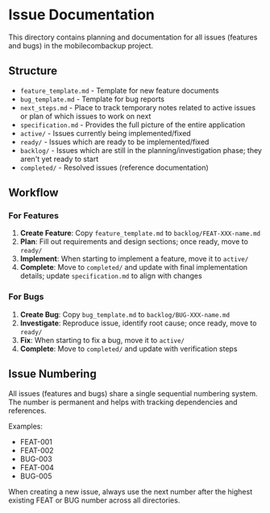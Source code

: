 # Issue Documentation

This directory contains planning and documentation for all issues (features and bugs) in the mobilecombackup project.

## Structure

- `feature_template.md` - Template for new feature documents
- `bug_template.md` - Template for bug reports
- `next_steps.md` - Place to track temporary notes related to active issues or plan of which issues to work on next
- `specification.md` - Provides the full picture of the entire application
- `active/` - Issues currently being implemented/fixed
- `ready/` - Issues which are ready to be implemented/fixed
- `backlog/` - Issues which are still in the planning/investigation phase; they aren't yet ready to start
- `completed/` - Resolved issues (reference documentation)

## Workflow

### For Features
1. **Create Feature**: Copy `feature_template.md` to `backlog/FEAT-XXX-name.md`
2. **Plan**: Fill out requirements and design sections; once ready, move to `ready/`
3. **Implement**: When starting to implement a feature, move it to `active/`
4. **Complete**: Move to `completed/` and update with final implementation details; update `specification.md` to align with changes

### For Bugs
1. **Create Bug**: Copy `bug_template.md` to `backlog/BUG-XXX-name.md`
2. **Investigate**: Reproduce issue, identify root cause; once ready, move to `ready/`
3. **Fix**: When starting to fix a bug, move it to `active/`
4. **Complete**: Move to `completed/` and update with verification steps

## Issue Numbering

All issues (features and bugs) share a single sequential numbering system. The number is permanent and helps with tracking dependencies and references.

Examples:
- FEAT-001
- FEAT-002
- BUG-003
- FEAT-004
- BUG-005

When creating a new issue, always use the next number after the highest existing FEAT or BUG number across all directories.